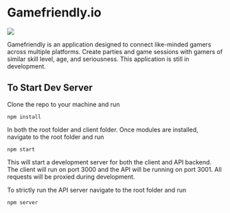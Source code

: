 # Gamefriendly.io
<img src="https://img.shields.io/badge/platform-web-blue.svg">

Gamefriendly is an application designed to connect like-minded gamers across multiple platforms. Create parties and game sessions with gamers of similar skill level, age, and seriousness. This application is still in development. 

## To Start Dev Server
Clone the repo to your machine and run
```
npm install
```
In both the root folder and client folder. 
Once modules are installed, navigate to the root folder and run
```
npm start
```
This will start a development server for both the client and API backend. The client will run on port 3000 and the API will be running on port 3001. All requests will be proxied during development. 

To strictly run the API server navigate to the root folder and run
```
npm server
```
